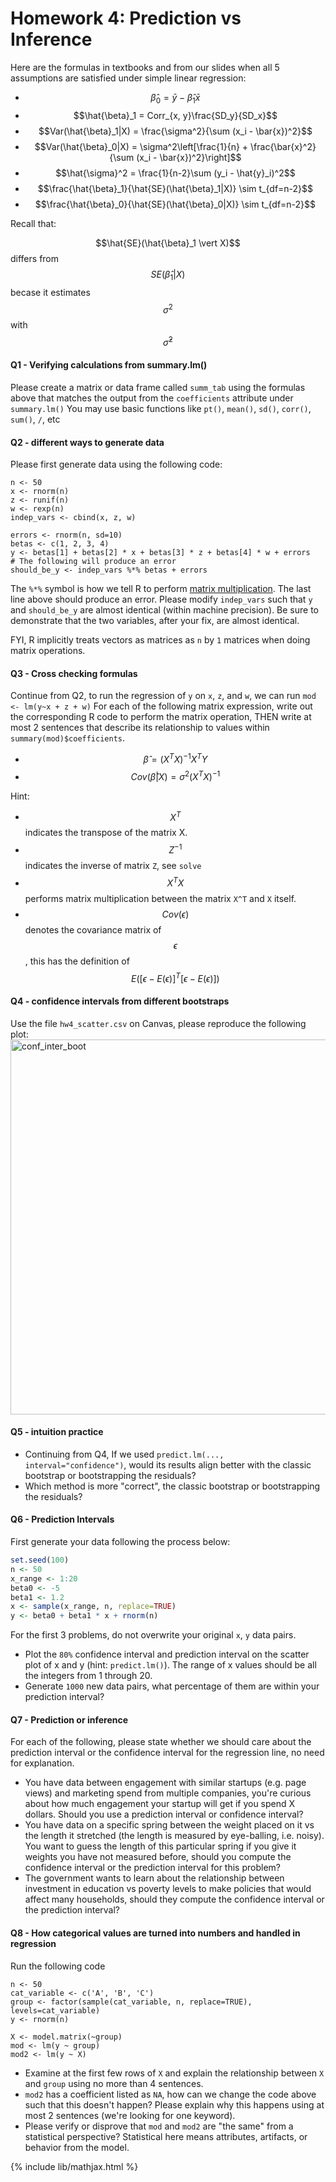 # Homework 4: Prediction vs Inference

Here are the formulas in textbooks and from our slides when all 5 assumptions are satisfied under simple linear regression:

- $$\hat{\beta}_0 = \bar{y} - \hat{\beta}_1 \bar{x}$$
- $$\hat{\beta}_1 = Corr_{x, y}\frac{SD_y}{SD_x}$$
- $$Var(\hat{\beta}_1|X) = \frac{\sigma^2}{\sum (x_i - \bar{x})^2}$$
- $$Var(\hat{\beta}_0|X) = \sigma^2\left[\frac{1}{n} + \frac{\bar{x}^2}{\sum (x_i - \bar{x})^2}\right]$$
- $$\hat{\sigma}^2 = \frac{1}{n-2}\sum (y_i - \hat{y}_i)^2$$
- $$\frac{\hat{\beta}_1}{\hat{SE}(\hat{\beta}_1|X)} \sim t_{df=n-2}$$
- $$\frac{\hat{\beta}_0}{\hat{SE}(\hat{\beta}_0|X)} \sim t_{df=n-2}$$

Recall that: 

$$\hat{SE}(\hat{\beta}_1 \vert X)$$ differs from $$SE(\hat{\beta}_1 \vert X)$$ becase it estimates $$\sigma^2$$ with $$\hat{\sigma}^2$$


#### Q1 - Verifying calculations from summary.lm()
Please create a matrix or data frame called `summ_tab` using the formulas above that matches the output from the `coefficients` attribute under `summary.lm()`
You may use basic functions like `pt()`, `mean()`, `sd()`, `corr()`, `sum()`, `/`, etc

#### Q2 - different ways to generate data

Please first generate data using the following code:
```
n <- 50
x <- rnorm(n)
z <- runif(n)
w <- rexp(n)
indep_vars <- cbind(x, z, w)

errors <- rnorm(n, sd=10)
betas <- c(1, 2, 3, 4)
y <- betas[1] + betas[2] * x + betas[3] * z + betas[4] * w + errors
# The following will produce an error
should_be_y <- indep_vars %*% betas + errors
```

The `%*%` symbol is how we tell R to perform [matrix multiplication](https://en.wikipedia.org/wiki/Matrix_multiplication).
The last line above should produce an error. Please modify `indep_vars` such that `y` and `should_be_y` are almost identical (within machine precision). Be sure to demonstrate
that the two variables, after your fix, are almost identical.

FYI, R implicitly treats vectors as matrices as `n` by `1` matrices when doing matrix operations.

#### Q3 - Cross checking formulas

Continue from Q2, to run the regression of `y` on `x`, `z`, and `w`, we can run `mod <- lm(y~x + z + w)`
For each of the following matrix expression, write out the corresponding R code to perform the matrix operation, THEN write at most 2 sentences that describe its relationship to values within `summary(mod)$coefficients`.
- $$\hat{\beta} = (X^TX)^{-1}X^TY$$
- $$Cov(\hat{\beta}|X) = \sigma^2 (X^TX)^{-1}$$

Hint:
- $$X^T$$ indicates the transpose of the matrix X.
- $$Z^{-1}$$ indicates the inverse of matrix `Z`, see `solve`
- $$X^TX$$ performs matrix multiplication between the matrix `X^T` and `X` itself.
- $$Cov(\epsilon)$$ denotes the covariance matrix of $$\epsilon$$, this has the definition of $$E([\epsilon - E(\epsilon)]^T[\epsilon - E(\epsilon)])$$


#### Q4 - confidence intervals from different bootstraps
Use the file `hw4_scatter.csv` on Canvas, please reproduce the following plot:
<img src="../images/hw4_conf_inter_boot.png" alt="conf_inter_boot" width='600'>

#### Q5 - intuition practice
- Continuing from Q4, If we used `predict.lm(..., interval="confidence")`, would its results align better with the classic bootstrap or bootstrapping the residuals?
- Which method is more "correct", the classic bootstrap or bootstrapping the residuals?

#### Q6 - Prediction Intervals
First generate your data following the process below:

```r
set.seed(100)
n <- 50
x_range <- 1:20
beta0 <- -5
beta1 <- 1.2
x <- sample(x_range, n, replace=TRUE)
y <- beta0 + beta1 * x + rnorm(n)
```
For the first 3 problems, do not overwrite your original `x`, `y` data pairs.
- Plot the `80%` confidence interval and prediction interval on the scatter plot of x and y (hint: `predict.lm()`). The range of x values should be all the integers from 1 through 20.
- Generate `1000` new data pairs, what percentage of them are within your prediction interval?


#### Q7 - Prediction or inference
For each of the following, please state whether we should care about the prediction interval or the confidence interval for the regression line, no need for explanation.
- You have data between engagement with similar startups (e.g. page views) and marketing spend from multiple companies, you're curious about how much engagement your startup will get if you spend X dollars. Should you use a prediction interval or confidence interval?
- You have data on a specific spring between the weight placed on it vs the length it stretched (the length is measured by eye-balling, i.e. noisy). You want to guess the length of this particular spring if you give it weights you have not measured before, should you compute the confidence interval or the prediction interval for this problem?
- The government wants to learn about the relationship between investment in education vs poverty levels to make policies that would affect many households, should they compute the confidence interval or the prediction interval?


#### Q8 - How categorical values are turned into numbers and handled in regression

Run the following code
```
n <- 50
cat_variable <- c('A', 'B', 'C')
group <- factor(sample(cat_variable, n, replace=TRUE), levels=cat_variable)
y <- rnorm(n)

X <- model.matrix(~group)
mod <- lm(y ~ group)
mod2 <- lm(y ~ X)
```

- Examine at the first few rows of `X` and explain the relationship between `X` and `group` using no more than 4 sentences.
- `mod2` has a coefficient listed as `NA`, how can we change the code above such that this doesn't happen? Please explain why this happens using at most 2 sentences (we're looking for one keyword).
- Please verify or disprove that `mod` and `mod2` are "the same" from a statistical perspective? Statistical here means attributes, artifacts, or behavior from the model.

{% include lib/mathjax.html %}
